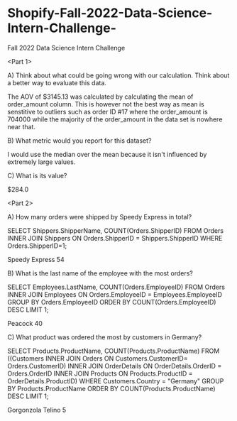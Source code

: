 # Shopify-Fall-2022-Data-Science-Intern-Challenge-
Fall 2022 Data Science Intern Challenge 

<Part 1>

A) Think about what could be going wrong with our calculation. Think about a better way to evaluate this data. 

The AOV of $3145.13 was calculated by calculating the mean of order_amount column. This is however not the best way as mean is senstitive to outliers such as order ID #17 where the order_amount is 704000 while the majority of the order_amount in the data set is nowhere near that.

B) What metric would you report for this dataset?

I would use the median over the mean because it isn't influenced by extremely large values.

C) What is its value?

$284.0

<Part 2>

A) How many orders were shipped by Speedy Express in total?

SELECT Shippers.ShipperName, COUNT(Orders.ShipperID)
FROM Orders
INNER JOIN Shippers ON Orders.ShipperID = Shippers.ShipperID
WHERE Orders.ShipperID=1;

Speedy Express	54

B) What is the last name of the employee with the most orders?

SELECT Employees.LastName, COUNT(Orders.EmployeeID)
FROM Orders
INNER JOIN Employees ON Orders.EmployeeID = Employees.EmployeeID
GROUP BY Orders.EmployeeID
ORDER BY COUNT(Orders.EmployeeID) DESC LIMIT 1;

Peacock	40

C) What product was ordered the most by customers in Germany?

SELECT Products.ProductName, COUNT(Products.ProductName)
FROM ((Customers
INNER JOIN Orders ON Customers.CustomerID= Orders.CustomerID)
INNER JOIN OrderDetails ON OrderDetails.OrderID = Orders.OrderID
INNER JOIN Products ON Products.ProductID = OrderDetails.ProductID)
WHERE Customers.Country = "Germany"
GROUP BY Products.ProductName
ORDER BY COUNT(Products.ProductName) DESC LIMIT 1;

Gorgonzola Telino	5
